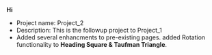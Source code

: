 **Hi**
* Project name: Project_2
* Description: This is the followup project to Project_1
* Added several enhancments to pre-existing pages. added Rotation functionality to **Heading Square & Taufman Triangle**. 
